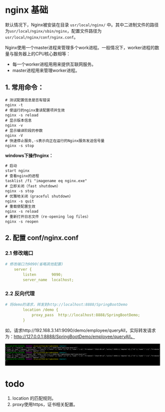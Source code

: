 # nginx 基础



默认情况下，Nginx被安装在目录 `usr/local/nginx/` 中。其中二进制文件的路径为`usr/local/nginx/sbin/nginx`，配置文件路径为 `usr/local/nginx/conf/nginx.conf`。



Nginx使用一个master进程来管理多个work进程。一般情况下，worker进程的数量与服务器上的CPU核心数相等：

- 每一个worker进程用用来提供互联网服务。
- master进程用来管理worker进程。

## 1. 常用命令：

```shell
# 测试配置信息是否有错误
nginx -t
# 使运行的nginx重读配置项并生效
nginx -s reload
# 显示版本信息
nginx -v
# 显示编译阶段的参数
nginx -V
# 快速停止服务,-s表示向正在运行的Nginx服务发送信号量
nginx -s stop
```



**windows下操作nginx：**

```shell
# 启动
start nginx
# 查看nginx的进程
tasklist /fi "imagename eq nginx.exe"
# 立即关闭（fast shutdown）
nginx -s stop
# 优雅地关闭（graceful shutdown）
nginx -s quit
# 重载使配置生效
nginx -s reload
# 重新打开日志文件（re-opening log files）
nginx -s reopen
```



## 2. 配置 conf/nginx.conf



### 2.1 修改端口

```yaml
# 修改端口为9090(省略其他配置)
    server {
        listen       9090;
        server_name  localhost;
```



### 2.2 反向代理



```yaml
# 将demo的请求，转发到http://localhost:8888/SpringBootDemo    
        location /demo {
            proxy_pass  http://localhost:8888/SpringBootDemo;
        }
```

如，请求http://192.168.3.141:9090/demo/employee/queryAll，实际转发请求为：http://127.0.0.1:8888/SpringBootDemo/employee/queryAll。

![](../../../pngs/nginx/proxy_server_curl.png)





# todo

1. location 的匹配规则。
2. proxy使用https，证书相关配置。
